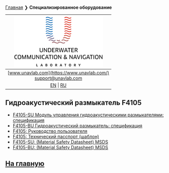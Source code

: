 [Главная](/README_RU) ❯ **Специализированное оборудование**

| ![logo](/documentation/sm_logo.png) |
| :---: |
| [www.unavlab.com](https://www.unavlab.com/) <br/> [support@unavlab.com](mailto:support@unavlab.com) |
| [EN](underwater_bespoke_systems_en.md) \| [RU](underwater_bespoke_systems_ru.md) |

## Гидроакустический размыкатель F4105
* [F4105-SU Модуль управления гидроакустическими размыкателями: спецификация](/documentation/RU/F4105/F4105_SU_Specification_ru.md)
* [F4105-BU Гидроакустический размыкатель: спецификация](/documentation/RU/F4105/F4105_BU_Specification_ru.md)
* [F4105: Руководство пользователя](/documentation/RU/F4105/F4105_Users_manual_ru.md)
* [F4105: Технический пасспорт (шаблон)](/documentation/RU/F4105/F4105_Users_manual_ru.md)
* [F4105-SU: (Material Safety Datasheet) MSDS]()
* [F4105-BU: (Material Safety Datasheet) MSDS]()


## [На главную](README_RU.md)
